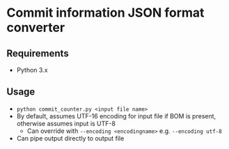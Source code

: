 # Commit information JSON format converter

## Requirements
 * Python 3.x
 
## Usage
 * `python commit_counter.py <input file name>`
 * By default, assumes UTF-16 encoding for input file if BOM is present, otherwise assumes input is UTF-8
 	* Can override with `--encoding <encodingname>` e.g. `--encoding utf-8` 
 * Can pipe output directly to output file
